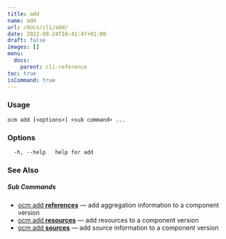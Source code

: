 ```yaml
---
title: add
name: add
url: /docs/cli/add/
date: 2022-08-24T18:41:47+01:00
draft: false
images: []
menu:
  docs:
    parent: cli-reference
toc: true
isCommand: true
---
```

### Usage

```
ocm add [<options>] <sub command> ...
```

### Options

```
  -h, --help   help for add
```

### See Also



##### Sub Commands

* [ocm add <b>references</b>](/docs/cli/add/references)	 &mdash; add aggregation information to a component version
* [ocm add <b>resources</b>](/docs/cli/add/resources)	 &mdash; add resources to a component version
* [ocm add <b>sources</b>](/docs/cli/add/sources)	 &mdash; add source information to a component version

